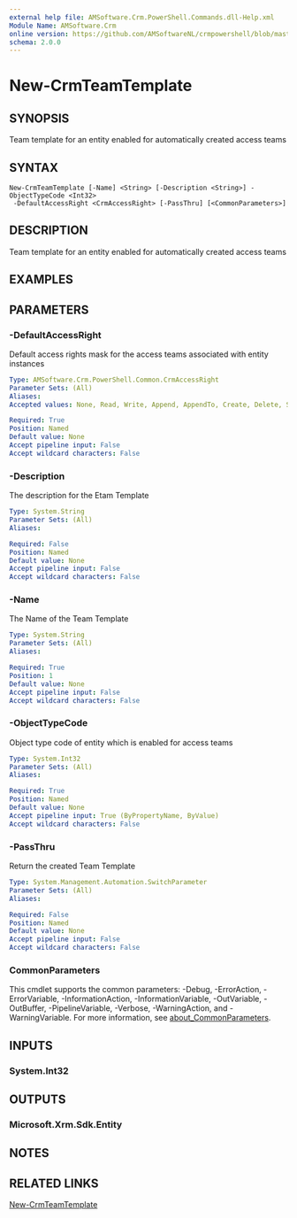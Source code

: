 ```yaml
---
external help file: AMSoftware.Crm.PowerShell.Commands.dll-Help.xml
Module Name: AMSoftware.Crm
online version: https://github.com/AMSoftwareNL/crmpowershell/blob/master/docs/New-CrmTeamTemplate.md
schema: 2.0.0
---
```


# New-CrmTeamTemplate

## SYNOPSIS
Team template for an entity enabled for automatically created access teams

## SYNTAX

```
New-CrmTeamTemplate [-Name] <String> [-Description <String>] -ObjectTypeCode <Int32>
 -DefaultAccessRight <CrmAccessRight> [-PassThru] [<CommonParameters>]
```

## DESCRIPTION
Team template for an entity enabled for automatically created access teams

## EXAMPLES

## PARAMETERS

### -DefaultAccessRight
Default access rights mask for the access teams associated with entity instances

```yaml
Type: AMSoftware.Crm.PowerShell.Common.CrmAccessRight
Parameter Sets: (All)
Aliases:
Accepted values: None, Read, Write, Append, AppendTo, Create, Delete, Share, Assign

Required: True
Position: Named
Default value: None
Accept pipeline input: False
Accept wildcard characters: False
```

### -Description
The description for the Etam Template

```yaml
Type: System.String
Parameter Sets: (All)
Aliases:

Required: False
Position: Named
Default value: None
Accept pipeline input: False
Accept wildcard characters: False
```

### -Name
The Name of the Team Template

```yaml
Type: System.String
Parameter Sets: (All)
Aliases:

Required: True
Position: 1
Default value: None
Accept pipeline input: False
Accept wildcard characters: False
```

### -ObjectTypeCode
Object type code of entity which is enabled for access teams

```yaml
Type: System.Int32
Parameter Sets: (All)
Aliases:

Required: True
Position: Named
Default value: None
Accept pipeline input: True (ByPropertyName, ByValue)
Accept wildcard characters: False
```

### -PassThru
Return the created Team Template

```yaml
Type: System.Management.Automation.SwitchParameter
Parameter Sets: (All)
Aliases:

Required: False
Position: Named
Default value: None
Accept pipeline input: False
Accept wildcard characters: False
```

### CommonParameters
This cmdlet supports the common parameters: -Debug, -ErrorAction, -ErrorVariable, -InformationAction, -InformationVariable, -OutVariable, -OutBuffer, -PipelineVariable, -Verbose, -WarningAction, and -WarningVariable. For more information, see [about_CommonParameters](http://go.microsoft.com/fwlink/?LinkID=113216).

## INPUTS

### System.Int32

## OUTPUTS

### Microsoft.Xrm.Sdk.Entity

## NOTES

## RELATED LINKS

[New-CrmTeamTemplate](New-CrmTeamTemplate.md)

